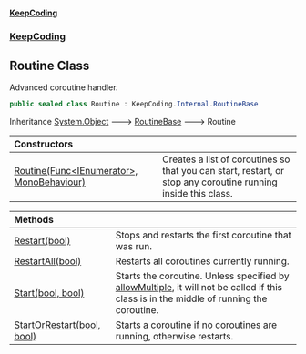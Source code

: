#### [KeepCoding](index.md 'index')
### [KeepCoding](KeepCoding.md 'KeepCoding')
## Routine Class
Advanced coroutine handler.  
```csharp
public sealed class Routine : KeepCoding.Internal.RoutineBase
```

Inheritance [System.Object](https://docs.microsoft.com/en-us/dotnet/api/System.Object 'System.Object') &#129106; [RoutineBase](KeepCoding_Internal_RoutineBase.md 'KeepCoding.Internal.RoutineBase') &#129106; Routine  

| Constructors | |
| :--- | :--- |
| [Routine(Func&lt;IEnumerator&gt;, MonoBehaviour)](KeepCoding_Routine_Routine(System_Func_System_Collections_IEnumerator__MonoBehaviour).md 'KeepCoding.Routine.Routine(System.Func&lt;System.Collections.IEnumerator&gt;, MonoBehaviour)') | Creates a list of coroutines so that you can start, restart, or stop any coroutine running inside this class.<br/> |

| Methods | |
| :--- | :--- |
| [Restart(bool)](KeepCoding_Routine_Restart(bool).md 'KeepCoding.Routine.Restart(bool)') | Stops and restarts the first coroutine that was run.<br/> |
| [RestartAll(bool)](KeepCoding_Routine_RestartAll(bool).md 'KeepCoding.Routine.RestartAll(bool)') | Restarts all coroutines currently running.<br/> |
| [Start(bool, bool)](KeepCoding_Routine_Start(bool_bool).md 'KeepCoding.Routine.Start(bool, bool)') | Starts the coroutine. Unless specified by [allowMultiple](KeepCoding_Routine_Start(bool_bool).md#KeepCoding_Routine_Start(bool_bool)_allowMultiple 'KeepCoding.Routine.Start(bool, bool).allowMultiple'), it will not be called if this class is in the middle of running the coroutine.<br/> |
| [StartOrRestart(bool, bool)](KeepCoding_Routine_StartOrRestart(bool_bool).md 'KeepCoding.Routine.StartOrRestart(bool, bool)') | Starts a coroutine if no coroutines are running, otherwise restarts.<br/> |
